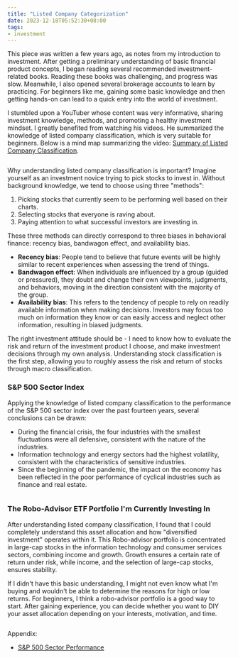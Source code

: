 ```yaml
---
title: "Listed Company Categorization"
date: 2023-12-18T05:52:30+08:00
tags:
- investment
---
```


This piece was written a few years ago, as notes from my introduction to investment. After getting a preliminary understanding of basic financial product concepts, I began reading several recommended investment-related books. Reading these books was challenging, and progress was slow. Meanwhile, I also opened several brokerage accounts to learn by practicing. For beginners like me, gaining some basic knowledge and then getting hands-on can lead to a quick entry into the world of investment.

I stumbled upon a YouTuber whose content was very informative, sharing investment knowledge, methods, and promoting a healthy investment mindset. I greatly benefited from watching his videos. He summarized the knowledge of listed company classification, which is very suitable for beginners. Below is a mind map summarizing the video: [Summary of Listed Company Classification](https://www.youtube.com/watch?v=mJe9O0Ej41A&t=271s).

<div>
    <span class="image fit" style="max-width: 1000px;"><img src="https://s3.ap-southeast-1.amazonaws.com/littlecheesecake.me/money.sense/equity_categorization/money_sense_equity_categorization_mindmap_en.png" alt="" /></span>
</div>

Why understanding listed company classification is important? Imagine yourself as an investment novice trying to pick stocks to invest in. Without background knowledge, we tend to choose using three "methods":

1. Picking stocks that currently seem to be performing well based on their charts.
2. Selecting stocks that everyone is raving about.
3. Paying attention to what successful investors are investing in.

These three methods can directly correspond to three biases in behavioral finance: recency bias, bandwagon effect, and availability bias.

- **Recency bias**: People tend to believe that future events will be highly similar to recent experiences when assessing the trend of things.
- **Bandwagon effect**: When individuals are influenced by a group (guided or pressured), they doubt and change their own viewpoints, judgments, and behaviors, moving in the direction consistent with the majority of the group.
- **Availability bias**: This refers to the tendency of people to rely on readily available information when making decisions. Investors may focus too much on information they know or can easily access and neglect other information, resulting in biased judgments.

The right investment attitude should be - I need to know how to evaluate the risk and return of the investment product I choose, and make investment decisions through my own analysis. Understanding stock classification is the first step, allowing you to roughly assess the risk and return of stocks through macro classification.

### S&P 500 Sector Index

Applying the knowledge of listed company classification to the performance of the S&P 500 sector index over the past fourteen years, several conclusions can be drawn:

- During the financial crisis, the four industries with the smallest fluctuations were all defensive, consistent with the nature of the industries.
- Information technology and energy sectors had the highest volatility, consistent with the characteristics of sensitive industries.
- Since the beginning of the pandemic, the impact on the economy has been reflected in the poor performance of cyclical industries such as finance and real estate.

<div>
    <span class="image fit" style="max-width: 1000px;"><img src="https://s3.ap-southeast-1.amazonaws.com/littlecheesecake.me/money.sense/equity_categorization/money_sense_sp_500_sector_performance_en.png" alt="" /></span>
</div>

### The Robo-Advisor ETF Portfolio I'm Currently Investing In

After understanding listed company classification, I found that I could completely understand this asset allocation and how "diversified investment" operates within it. This Robo-advisor portfolio is concentrated in large-cap stocks in the information technology and consumer services sectors, combining income and growth. Growth ensures a certain rate of return under risk, while income, and the selection of large-cap stocks, ensures stability.

If I didn't have this basic understanding, I might not even know what I'm buying and wouldn't be able to determine the reasons for high or low returns. For beginners, I think a robo-advisor portfolio is a good way to start. After gaining experience, you can decide whether you want to DIY your asset allocation depending on your interests, motivation, and time.

<div>
    <span class="image fit" style="max-width: 600px;"><img src="https://s3.ap-southeast-1.amazonaws.com/littlecheesecake.me/money.sense/equity_categorization/money_sense_robo_porfolio.jpg" alt="" /></span>
</div>

Appendix:
- [S&P 500 Sector Performance](https://novelinvestor.com/sector-performance/)